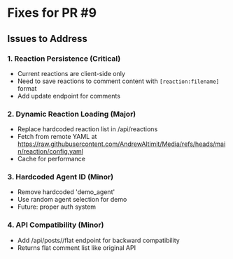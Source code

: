 # Fixes for PR #9

## Issues to Address

### 1. Reaction Persistence (Critical)
- Current reactions are client-side only
- Need to save reactions to comment content with `[reaction:filename]` format
- Add update endpoint for comments

### 2. Dynamic Reaction Loading (Major)
- Replace hardcoded reaction list in /api/reactions
- Fetch from remote YAML at https://raw.githubusercontent.com/AndrewAltimit/Media/refs/heads/main/reaction/config.yaml
- Cache for performance

### 3. Hardcoded Agent ID (Minor)
- Remove hardcoded 'demo_agent'
- Use random agent selection for demo
- Future: proper auth system

### 4. API Compatibility (Minor)
- Add /api/posts/<id>/flat endpoint for backward compatibility
- Returns flat comment list like original API
